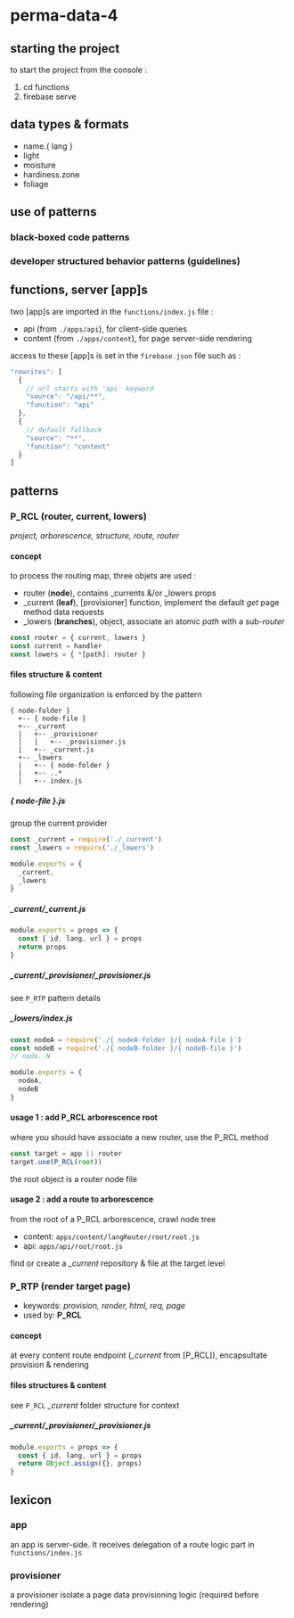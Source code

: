 # perma-data-4

## starting the project
to start the project from the console :
1. cd functions
2. firebase serve

## data types & formats

* name.{ lang }
* light
* moisture
* hardiness.zone
* foliage

## use of patterns

### black-boxed code patterns
### developer structured behavior patterns (guidelines)

## functions, server [app]s
two [app]s are imported in the `functions/index.js` file :
* api (from `./apps/api`), for client-side queries
* content (from `./apps/content`), for page server-side rendering

access to these [app]s is set in the `firebase.json` file such as :
```javascript
"rewrites": [
  {
    // url starts with 'api' keyword
    "source": "/api/**",
    "function": "api"
  },
  {
    // default fallback
    "source": "**",
    "function": "content"
  }
]
```

## patterns

### P_RCL (router, current, lowers)
*project, arborescence, structure, route, router*

#### concept
to process the routing map, three objets are used :
* router (**node**), contains _currents &/or _lowers props
* _current (**leaf**), [provisioner] function, implement the default *get* page method data requests
* _lowers (**branches**), object, associate an atomic *path* with a sub-*router*

```javascript
const router = { current, lowers }
const current = handler
const lowers = { *[path]: router }
```

#### files structure & content
following file organization is enforced by the pattern
```
{ node-folder }
  +-- { node-file }
  +-- _current
  |   +-- _provisioner
  |   |   +-- _provisioner.js
  |   +-- _current.js
  +-- _lowers
  |   +-- { node-folder }
  |   +-- ..*
  |   +-- index.js
```

##### { node-file }.js
group the current provider
```javascript
const _current = require('./_current')
const _lowers = require('./_lowers')

module.exports = {
  _current,
  _lowers
}
```

##### _current/_current.js
```javascript
module.exports = props => {
  const { id, lang, url } = props
  return props
}
```

##### _current/_provisioner/_provisioner.js
see `P_RTP` pattern details

##### _lowers/index.js
```javascript
const nodeA = require('./{ nodeA-folder }/{ nodeA-file }')
const nodeB = require('./{ nodeB-folder }/{ nodeB-file }')
// node..N

module.exports = {
  nodeA,
  nodeB
}
```

#### usage 1 : add P_RCL arborescence root
where you should have associate a new router, use the P_RCL method
```javascript
const target = app || router
target.use(P_RCL(root))
```
the root object is a router node file

#### usage 2 : add a route to arborescence
from the root of a P_RCL arborescence, crawl node tree
* content: `apps/content/langRouter/root/root.js`
* api: `apps/api/root/root.js`

find or create a *_current* repository & file at the target level

### P_RTP (render target page)
* keywords: *provision, render, html, req, page*
* used by: **P_RCL**

#### concept
at every content route endpoint (*_current* from [P_RCL]), encapsultate provision & rendering

#### files structures & content
see `P_RCL` *_current* folder structure for context

##### _current/_provisioner/_provisioner.js
```javascript
module.exports = props => {
  const { id, lang, url } = props
  return Object.assign({}, props)
}
```

## lexicon

### app
an app is server-side. It receives delegation of a route logic part in `functions/index.js`

### provisioner
a provisioner isolate a page data provisioning logic (required before rendering)